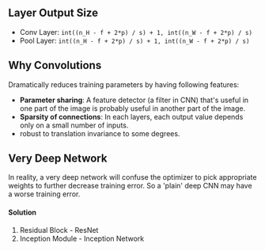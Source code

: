 ## Layer Output Size

* Conv Layer: `int((n_H - f + 2*p) / s) + 1, int((n_W - f + 2*p) / s)`
* Pool Layer: `int((n_H - f + 2*p) / s) + 1, int((n_W - f + 2*p) / s)`

## Why Convolutions

Dramatically reduces training parameters by having following features:

* **Parameter sharing**: A feature detector \(a filter in CNN\) that's useful in one part of the image is probably useful in another part of the image.
* **Sparsity of connections**: In each layers, each output value depends only on a small number of inputs.
* robust to translation invariance to some degrees.

## Very Deep Network

In reality, a very deep network will confuse the optimizer to pick appropriate weights to further decrease training error. So a 'plain' deep CNN may have a worse training error.

#### Solution

1. Residual Block - ResNet
2. Inception Module - Inception Network





